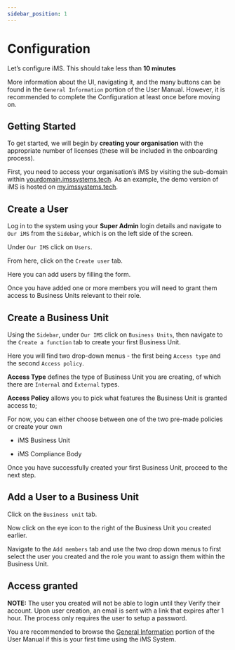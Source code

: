 ```yaml
---
sidebar_position: 1
---
```


# Configuration

Let’s configure iMS. This should take less than **10 minutes**

More information about the UI, navigating it, and the many buttons can be found in the `General Information` portion of the User Manual. However, it is recommended to complete the Configuration at least once before moving on.

## Getting Started

To get started, we will begin by **creating your organisation** with the appropriate number of licenses (these will be included in the onboarding process).

First, you need to access your organisation’s iMS by visiting the sub-domain within [yourdomain.imssystems.tech][iMS]. As an example, the demo version of iMS is hosted on [my.imssystems.tech][myIMS].

## Create a User

Log in to the system using your **Super Admin** login details and navigate to `Our iMS` from the `Sidebar`, which is on the left side of the screen.

Under `Our IMS` click on `Users`. 

From here, click on the `Create user` tab.

Here you can add users by filling the form. 

Once you have added one or more members you will need to grant them access to Business Units relevant to their role.

## Create a Business Unit

Using the `Sidebar`, under `Our IMS` click on `Business Units`, then navigate to the `Create a function` tab to create your first Business Unit. 

Here you will find two drop-down menus - the first being `Access type` and the second `Access policy`. 

**Access Type** defines the type of Business Unit you are creating, of which there are `Internal` and `External` types. 

**Access Policy** allows you to pick what features the Business Unit is granted access to;

For now, you can either choose between one of the two pre-made policies or create your own

- iMS Business Unit

- iMS Compliance Body

Once you have successfully created your first Business Unit, proceed to the next step.

## Add a User to a Business Unit

Click on the `Business unit` tab.

Now click on the eye icon to the right of the Business Unit you created earlier.

Navigate to the `Add members` tab and use the two drop down menus to first select the user you created and the role you want to assign them within the Business Unit.

## Access granted

**NOTE:** The user you created will not be able to login until they Verify their account. Upon user creation, an email is sent with a link that expires after 1 hour. The process only requires the user to setup a password.

You are recommended to browse the [General Information][] portion of the User Manual if this is your first time using the iMS System.


[iMS]: https://imssystems.tech/ "iMS Homepage"

[myIMS]: https://my.imssystems.tech/ "Demo iMS"

[Permissions]: ./permission "Link to Permissions Page"

[General Information]: ./General%20Information/quick_links

[FAQ]: ./faq